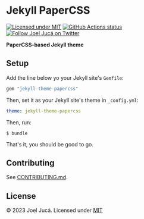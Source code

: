 # Jekyll PaperCSS

[![Licensed under MIT](https://img.shields.io/badge/license-MIT-blue)](LICENSE)
[![GitHub Actions status](https://github.com/joeljuca/jekyll-theme-papercss/actions/workflows/main.yml/badge.svg)](https://github.com/joeljuca/jekyll-theme-papercss/actions/workflows/main.yml)
[![Follow Joel Jucá on Twitter](https://img.shields.io/twitter/follow/holyshtjoe "Follow Joel Jucá on Twitter")](https://twitter.com/holyshtjoe "Follow Joel Jucá on Twitter")

**PaperCSS-based Jekyll theme**

## Setup

Add the line below yo your Jekyll site's `Gemfile`:

```ruby
gem "jekyll-theme-papercss"
```

Then, set it as your Jekyll site's theme in `_config.yml`:

```yaml
theme: jekyll-theme-papercss
```

Then, run:

```
$ bundle
```

That's it, you should be good to go.

## Contributing

See [CONTRIBUTING.md](CONTRIBUTING.md).

## License

&copy; 2023 Joel Jucá. Licensed under [MIT](LICENSE.txt)
